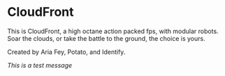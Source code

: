 # CloudFront
This is CloudFront, a high octane action packed fps, with modular robots. Soar the clouds, or take the battle to the ground, the choice is yours.

Created by Aria Fey, Potato, and Identify.


*This is a test message*

